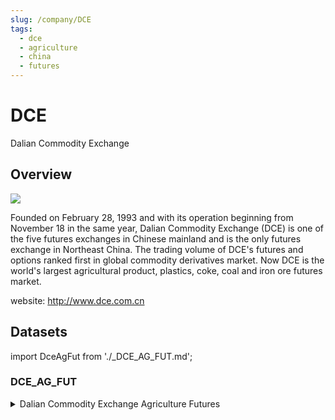 ```yaml
---
slug: /company/DCE
tags:
  - dce
  - agriculture
  - china
  - futures
---
```


DCE
============================================================

Dalian Commodity Exchange

## Overview

![](/img/data/dce.jpg)

 Founded on February 28, 1993 and with its operation beginning from November 18 in the same year, Dalian Commodity Exchange 
 (DCE) is one of the five futures exchanges in Chinese mainland and is the only futures exchange in Northeast China.
 The trading volume of DCE's futures and options ranked first in global commodity derivatives market. 
 Now DCE is the world's largest agricultural product, plastics, coke, coal and iron ore futures market.

 website: http://www.dce.com.cn

 ## Datasets
import DceAgFut from './_DCE_AG_FUT.md';

### DCE_AG_FUT
<details>
<summary>Dalian Commodity Exchange Agriculture Futures </summary>
<DceAgFut />
</details>

